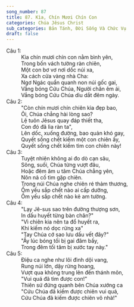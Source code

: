 ```yaml
---
song_number: 87
title: 87. Kìa, Chín Mươi Chín Con
categories: Chúa Jêsus Christ
sub_categories: Bản Tánh, Đời Sống Và Chức Vụ
draft: false
---
```

<dl><dt>Câu 1:</dt><dd data-verse="1"> Kìa chín mươi chín con nằm bình yên, <br/>Trong bốn vách tường ràn chiên, <br/>Một con bơ vơ nơi dốc núi xa, <br/>Xa cách cửa vàng nhà Cha: <br/>Ngơ Ngác quẩn quanh non núi gốc gai, <br/>Vắng bóng Cứu Chúa, Người chăn êm ái, <br/>Vắng bóng Cứu Chúa dìu dắt đêm ngày. </dd><dt>Câu 2:</dt><dd data-verse="2">"Còn chín mươi chín chiên kìa đẹp bao, <br/>Ôi, Chúa chẳng hài lòng sao? <br/>Lệ tuôn Jêsus quay đáp thiết tha, <br/>Con đó đã lìa ràn ta", <br/>Lên dốc, xuống đường, bao quản khó gay, <br/>Quyết sống chết kiếm một con chiên ấy, <br/>Quyết sống chết kiếm tìm con chiên này! </dd><dt>Câu 3:</dt><dd data-verse="3">Tuyệt nhiên không ai đo dò cạn sâu, <br/>Sông, suối, Chúa từng vượt đâu, <br/>Hoặc đêm âm u tâm Chúa chẳng yên, <br/>Nôn nả cố tìm gặp chiên. <br/>Trong núi Chúa nghe chiên ré thảm thương, <br/>Ốm yếu sắp chết nào ai cấp dưỡng, <br/>Ốm yếu sắp chết nào kẻ am tường. </dd><dt>Câu 4:</dt><dd data-verse="4">"Lạy Jê-sus sao trên đường thượng sơn, <br/>In dấu huyết từng bàn chân?" <br/>"Vì chiên kia nên ta đổ huyết ra, <br/>Khi kiếm nó dọc rừng xa" <br/>"Tay Chúa cớ sao lưu dấu vết đây?" <br/>"Ấy lúc bóng tối bị gai đâm bấy, <br/>Trong đêm tối tăm bị xước tay này." </dd><dt>Câu 5:</dt><dd data-verse="5">Điệu ca nghe như lôi đình dội vang, <br/>Rung núi lớn, dậy rừng hoang, <br/>Vượt qua không trung lên đến thánh môn, <br/>"Vui quá đã tìm được con!" <br/>Thiên sứ đứng quanh bên Chúa xướng ca <br/>"Cứu Chúa đã kiếm được chiên vui quá, <br/>Cứu Chúa đã kiếm được chiên vô nhà!" </dd></dl>